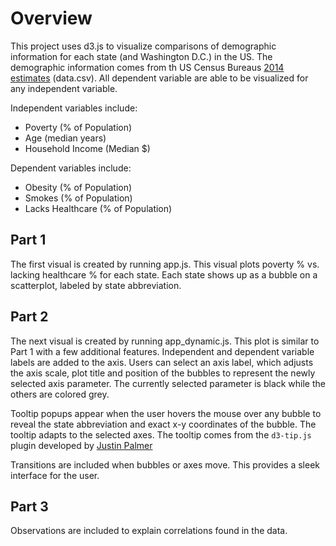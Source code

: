 # Overview

This project uses d3.js to visualize comparisons of demographic information for each state (and Washington D.C.) in the US. The demographic information comes from th US Census Bureaus [2014 estimates](https://data.census.gov/cedsci/) (data.csv). All dependent variable are able to be visualized for any independent variable.

Independent variables include:
* Poverty (% of Population)
* Age (median years)
* Household Income (Median $)

Dependent variables include:
* Obesity (% of Population)
* Smokes (% of Population)
* Lacks Healthcare (% of Population)

## Part 1

The first visual is created by running app.js. This visual plots poverty % vs. lacking healthcare % for each state. Each state shows up as a bubble on a scatterplot, labeled by state abbreviation.

## Part 2

The next visual is created by running app_dynamic.js. This plot is similar to Part 1 with a few additional features. Independent and dependent variable labels are added to the axis. Users can select an axis label, which adjusts the axis scale, plot title and position of the bubbles to represent the newly selected axis parameter. The currently selected parameter is black while the others are colored grey.

Tooltip popups appear when the user hovers the mouse over any bubble to reveal the state abbreviation and exact x-y coordinates of the bubble. The tooltip adapts to the selected axes. The tooltip comes from the `d3-tip.js` plugin developed by [Justin Palmer](https://github.com/Caged)

Transitions are included when bubbles or axes move. This provides a sleek interface for the user.

## Part 3

Observations are included to explain correlations found in the data.